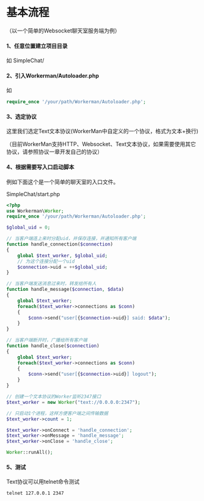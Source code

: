 # 基本流程
（以一个简单的Websocket聊天室服务端为例）

#### 1、任意位置建立项目目录
如 SimpleChat/

#### 2、引入Workerman/Autoloader.php
如
```php
require_once '/your/path/Workerman/Autoloader.php';
```

#### 3、选定协议
这里我们选定Text文本协议(WorkerMan中自定义的一个协议，格式为文本+换行)

（目前WorkerMan支持HTTP、Websocket、Text文本协议，如果需要使用其它协议，请参照协议一章开发自己的协议）

#### 4、根据需要写入口启动脚本
例如下面这个是一个简单的聊天室的入口文件。

SimpleChat/start.php
```php
<?php
use Workerman\Worker;
require_once '/your/path/Workerman/Autoloader.php';

$global_uid = 0;

// 当客户端连上来时分配uid，并保存连接，并通知所有客户端
function handle_connection($connection)
{
    global $text_worker, $global_uid;
    // 为这个连接分配一个uid
    $connection->uid = ++$global_uid;
}

// 当客户端发送消息过来时，转发给所有人
function handle_message($connection, $data)
{
    global $text_worker;
    foreach($text_worker->connections as $conn)
    {
        $conn->send("user[{$connection->uid}] said: $data");
    }
}

// 当客户端断开时，广播给所有客户端
function handle_close($connection)
{
    global $text_worker;
    foreach($text_worker->connections as $conn)
    {
        $conn->send("user[{$connection->uid}] logout");
    }
}

// 创建一个文本协议的Worker监听2347接口
$text_worker = new Worker("text://0.0.0.0:2347");

// 只启动1个进程，这样方便客户端之间传输数据
$text_worker->count = 1;

$text_worker->onConnect = 'handle_connection';
$text_worker->onMessage = 'handle_message';
$text_worker->onClose = 'handle_close';

Worker::runAll();

```

#### 5、测试
Text协议可以用telnet命令测试
```shell
telnet 127.0.0.1 2347
```
